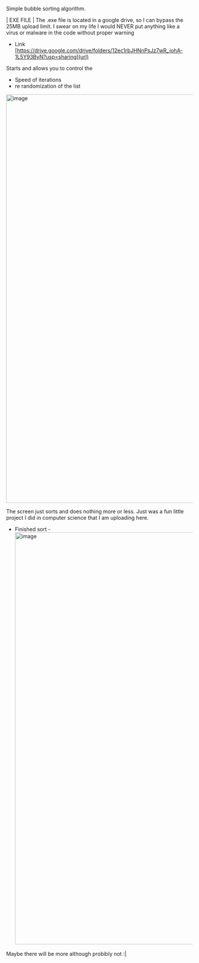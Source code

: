 Simple bubble sorting algorithm. 

| EXE FILE |
The .exe file is located in a google drive, so I can bypass the 25MB upload limit. I swear on my life I would NEVER put anything like a virus or malware in the code without proper warning
- Link
  [https://drive.google.com/drive/folders/12ec1rbJHNnPsJz7wR_johA-1L5Y93ByN?usp=sharing](url)

Starts and allows you to control the 
- Speed of iterations
- re randomization of the list
<img width="1906" height="1102" alt="image" src="https://github.com/user-attachments/assets/b3336390-cf31-4a10-8701-03256db59d33" />

The screen just sorts and does nothing more or less. Just was a fun little project I did in computer science that I am uploading here.


- Finished sort -
  <img width="1919" height="1111" alt="image" src="https://github.com/user-attachments/assets/f6a936d1-2765-4fb0-b111-3d2df8ae938f" />

Maybe there will be more although probibly not :|
